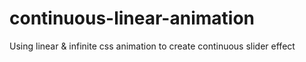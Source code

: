 # continuous-linear-animation
Using linear &amp; infinite css animation to create continuous slider effect
